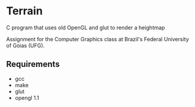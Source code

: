 # Terrain
C program that uses old OpenGL and glut to render a heightmap

Assignment for the Computer Graphics class at Brazil's Federal University of Goias (UFG).

## Requirements
- gcc
- make
- glut
- opengl 1.1


